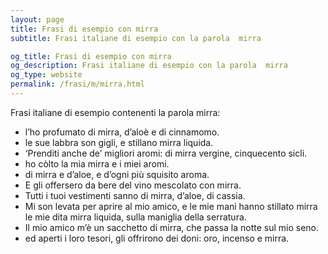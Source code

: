 ```yaml
---
layout: page
title: Frasi di esempio con mirra 
subtitle: Frasi italiane di esempio con la parola  mirra

og_title: Frasi di esempio con mirra 
og_description: Frasi italiane di esempio con la parola  mirra
og_type: website
permalink: /frasi/m/mirra.html
---
```


Frasi italiane di esempio contenenti la parola mirra:


- l’ho profumato di mirra, d’aloè e di cinnamomo.
- le sue labbra son gigli, e stillano mirra liquida.
- ‘Prenditi anche de’ migliori aromi: di mirra vergine, cinquecento sicli.
- ho còlto la mia mirra e i miei aromi.
- di mirra e d’aloe, e d’ogni più squisito aroma.
- E gli offersero da bere del vino mescolato con mirra.
- Tutti i tuoi vestimenti sanno di mirra, d’aloe, di cassia.
- Mi son levata per aprire al mio amico, e le mie mani hanno stillato mirra le mie dita mirra liquida, sulla maniglia della serratura.
- Il mio amico m’è un sacchetto di mirra, che passa la notte sul mio seno.
- ed aperti i loro tesori, gli offrirono dei doni: oro, incenso e mirra.
